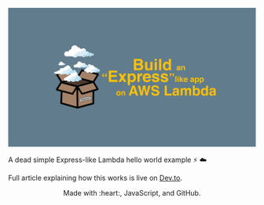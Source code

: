 ![logo](./media/logo.jpg)

A dead simple Express-like Lambda hello world example :zap: :cloud:

Full article explaining how this works is live on [Dev.to](https://dev.to/cujarrett/build-an-express-like-app-on-aws-lambda-12g6).

<p align="center">
  Made with :heart:, JavaScript, and GitHub.
</p>
